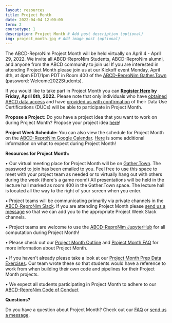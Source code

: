 ```yaml
---
layout: resources
title: Project Month
date: 2022-04-04 12:00:00
term: 2
coursetype: 1
description: Project Month # Add post description (optional)
img: project_month.jpg # Add image post (optional)
---
```


The ABCD-ReproNim Project Month will be held virtually on April 4 - April 29, 2022. We invite all ABCD-ReproNim Students, ABCD-ReproNim alumni, and anyone from the ABCD community to join us! If you are interested in attending Project Month please join us at our Kickoff event Monday, April 4th, at 4pm EDT/1pm PDT in Room 400 of the [ABCD-ReproNim Gather.Town](https://gather.town/app/vC4xzIIrfbFvptPB/abcd-repronim) (password: Welcome2022Students).

 If you would like to take part in Project Month you can **[Register Here](https://docs.google.com/forms/d/e/1FAIpQLSf9V3k-TF6EaQKdJ1eXC8BtOIRbJ2JPvcyrw-NFjPxYk6wAGA/viewform?usp=sf_link) by Friday, April 8th, 2022.** Please note that only individuals who have [obtained ABCD data access](https://docs.google.com/forms/d/e/1FAIpQLSdZbXLB2HdciB88YN3JIXg6OdUN2dq1KnLTolIcos2Tu6FazA/viewform?usp=sf_link) and have [provided us with confirmation](https://docs.google.com/forms/d/e/1FAIpQLSdZbXLB2HdciB88YN3JIXg6OdUN2dq1KnLTolIcos2Tu6FazA/viewform?usp=sf_link) of their Data Use Certifications (DUCs) will be able to participate in Project Month.

**Propose a Project:**
Do you have a project idea that you want to work on during Project Month? Propose your project idea [here](https://github.com/ABCD-ReproNim/2022_Project_Month/issues)!

**Project Week Schedule:**
You can also view the schedule for Project Month on the [ABCD-ReproNim Google Calendar](https://calendar.google.com/calendar?cid=YWJjZHJlcHJvbmltQGdtYWlsLmNvbQ). [Here](https://docs.google.com/forms/d/e/1FAIpQLSf9V3k-TF6EaQKdJ1eXC8BtOIRbJ2JPvcyrw-NFjPxYk6wAGA/viewform?usp=sf_link) is some additional information on what to expect during Project Month!

**Resources for Project Month:**

• Our virtual meeting place for Project Month will be on [Gather.Town](https://gather.town/app/vC4xzIIrfbFvptPB/abcd-repronim). The password to join has been emailed to you. Feel free to use this space to meet with your project team as needed or to virtually hang out with others during the week (there's a game room!) All presentations will be held in the lecture hall marked as room 400 in the Gather.Town space. The lecture hall is located all the way to the right of your screen when you enter.

• Project teams will be communicating primarily via private channels in the [ABCD-ReproNim Slack](http://abcd-repronim.slack.com). If you are attending Project Month please [send us a message](mailto:info@abcd-repronim.org) so that we can add you to the appropriate Project Week Slack channels.

• Project teams are welcome to use the [ABCD-ReproNim JupyterHub](https://abcd.repronim.org/) for all computation during Project Month!

• Please check out our [Project Month Outline](https://docs.google.com/forms/d/e/1FAIpQLSf9V3k-TF6EaQKdJ1eXC8BtOIRbJ2JPvcyrw-NFjPxYk6wAGA/viewform?usp=sf_link) and [Project Month FAQ](https://docs.google.com/document/d/1_MpajolWdj3eN5vG83GnpljOO4t3Kmi7eOBPkZtXceY/edit?usp=sharing) for more information about Project Month.

• If you haven't already please take a look at our [Project Month Prep Data Exercises](https://abcd-repronim.github.io/materials/project-month-data-exercises). Our team wrote these so that students would have a reference to work from when building their own code and pipelines for their Project Month projects.

• We expect all students participating in Project Month to adhere to our [ABCD-ReproNim Code of Conduct](https://docs.google.com/document/d/1XQf9aEggUlwIlft8mVGC1mdMjiJVWF4RDnnVGWKvfo8/edit?usp=sharing)

**Questions?**

Do you have a question about Project Month? Check out our [FAQ](https://docs.google.com/document/d/1_MpajolWdj3eN5vG83GnpljOO4t3Kmi7eOBPkZtXceY/edit?usp=sharing) or [send us a message](mailto:info@abcd-repronim.org).

<!---
• [Here](https://docs.google.com/presentation/d/1sM5Qd0ftUxxUt1gUVTTUGBaL6dPXezUVxn7pB2YJtag/edit?usp=sharing) is a presentation about what to expect and how to prepare.
-->

